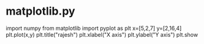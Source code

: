 # matplotlib.py
import numpy
from matplotlib import pyplot as  plt
x=[5,2,7]
y=[2,16,4]
plt.plot(x,y)
plt.title("rajesh")
plt.xlabel("X axis")
plt.ylabel("Y axis")
plt.show
